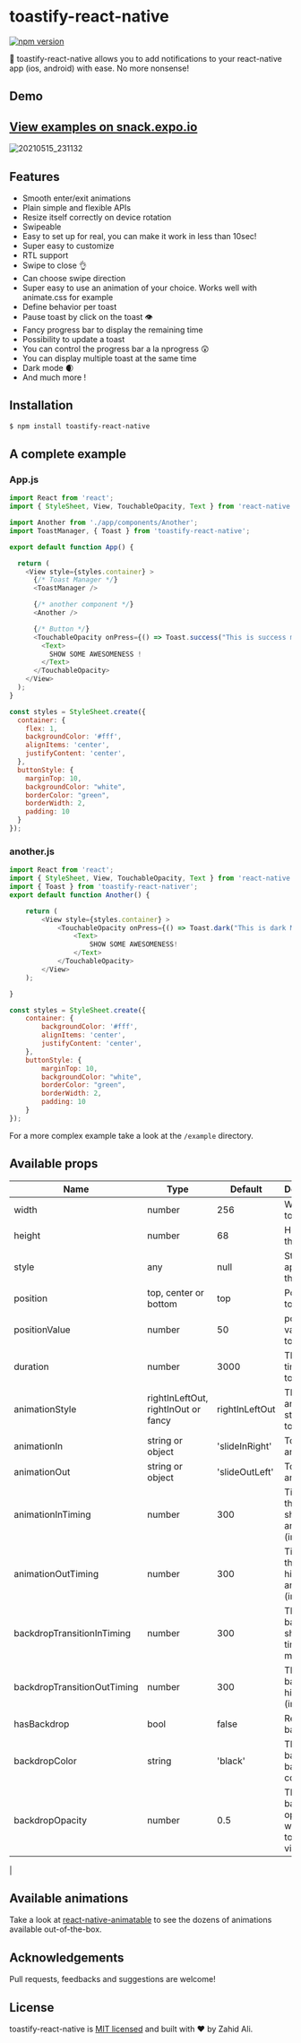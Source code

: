# toastify-react-native

[![npm version](https://badge.fury.io/js/toastify-react-native.svg)](https://badge.fury.io/js/toastify-react-native)


🎉 toastify-react-native allows you to add notifications to your react-native app (ios, android) with ease. No more nonsense!

## Demo

## [View examples on snack.expo.io](https://snack.expo.io/@zahidalidev/toastify-react-native)

![20210515_231132](https://user-images.githubusercontent.com/46484008/118374176-1bdb8e80-b5d4-11eb-8ffa-aee7a465a058.gif)


## Features

- Smooth enter/exit animations
- Plain simple and flexible APIs
- Resize itself correctly on device rotation
- Swipeable
- Easy to set up for real, you can make it work in less than 10sec!
- Super easy to customize
- RTL support
- Swipe to close 👌
- Can choose swipe direction
- Super easy to use an animation of your choice. Works well with animate.css for example
- Define behavior per toast
- Pause toast by click on the toast 👁
- Fancy progress bar to display the remaining time
- Possibility to update a toast
- You can control the progress bar a la nprogress 😲
- You can display multiple toast at the same time
- Dark mode 🌒
- And much more !

## Installation
```sh
$ npm install toastify-react-native
```

## A complete example

### App.js
```javascript
import React from 'react';
import { StyleSheet, View, TouchableOpacity, Text } from 'react-native';

import Another from './app/components/Another';
import ToastManager, { Toast } from 'toastify-react-native';

export default function App() {

  return (
    <View style={styles.container} >
      {/* Toast Manager */}
      <ToastManager />

      {/* another component */}
      <Another />

      {/* Button */}
      <TouchableOpacity onPress={() => Toast.success("This is success message")} style={styles.buttonStyle} >
        <Text>
          SHOW SOME AWESOMENESS !
        </Text>
      </TouchableOpacity>
    </View>
  );
}

const styles = StyleSheet.create({
  container: {
    flex: 1,
    backgroundColor: '#fff',
    alignItems: 'center',
    justifyContent: 'center',
  },
  buttonStyle: {
    marginTop: 10,
    backgroundColor: "white",
    borderColor: "green",
    borderWidth: 2,
    padding: 10
  }
});

```

### another.js
```javascript
import React from 'react';
import { StyleSheet, View, TouchableOpacity, Text } from 'react-native';
import { Toast } from 'toastify-react-nativer';
export default function Another() {

    return (
        <View style={styles.container} >
            <TouchableOpacity onPress={() => Toast.dark("This is dark Message")} style={styles.buttonStyle} >
                <Text>
                    SHOW SOME AWESOMENESS!
                </Text>
            </TouchableOpacity>
        </View>
    );

}

const styles = StyleSheet.create({
    container: {
        backgroundColor: '#fff',
        alignItems: 'center',
        justifyContent: 'center',
    },
    buttonStyle: {
        marginTop: 10,
        backgroundColor: "white",
        borderColor: "green",
        borderWidth: 2,
        padding: 10
    }
});

```

For a more complex example take a look at the `/example` directory.

## Available props

| Name                           | Type             | Default                        | Description                                                                                                                                |
| ------------------------------ | ---------------- | ------------------------------ | ------------------------------------------------------------------------------------------------------------------------------------------ |
| width                    | number             | 256                           | Width of toast                          |
| height                    | number             | 68                           | Height of the toast                                                                                                                        |
| style                  | any           | null                        | Style applied to the toast                                                                                                              |
| position                | top, center or bottom           | top                           | Position of toast                                                                                             |
| positionValue     | number           | 50                            | position value of toast                                                                                                           |
| duration    | number           | 3000                            | The display time of toast.                                                                                                           |
| animationStyle                 | rightInLeftOut, rightInOut or fancy             | rightInLeftOut                           | The animation style of toast                                                                                                                |
| animationIn                       | string or object             | 'slideInRight'                   | Toast show animation                                                                                                                          |
| animationOut                   | string or object           | 'slideOutLeft'                           | Toast hide animation                                                                         |
| animationInTiming                    | number           | 300                           | Timing for the Toast show animation (in ms)                                                                          |
| animationOutTiming                      | number             | 300                   | Timing for the toast hide animation (in ms)                                                                                                                            |
| backdropTransitionInTiming              | number             | 300                     | The backdrop show timing (in ms)                                                                                             |
| backdropTransitionOutTiming                | number             | 300                     | The backdrop hide timing (in ms)                                                                                                        |
| hasBackdrop                | bool             | false                     | Render the backdrop                                                                                              |
| backdropColor                    | string             | 'black'                     | The backdrop background color                                                                                                 |
| backdropOpacity                | number             | 0.5                     | The backdrop opacity when the toast is visible                                                                                              |
| 

## Available animations

Take a look at [react-native-animatable](https://github.com/oblador/react-native-animatable) to see the dozens of animations available out-of-the-box.
## Acknowledgements
Pull requests, feedbacks and suggestions are welcome!

## License

toastify-react-native is [MIT licensed](https://github.com/zahidalidev/toastify-react-native/blob/master/LICENSE) and built with :heart: by Zahid Ali.
